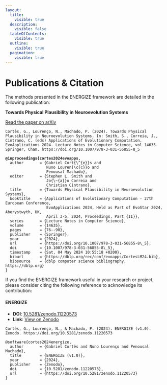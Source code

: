 ```yaml
---
layout:
  title:
    visible: true
  description:
    visible: false
  tableOfContents:
    visible: true
  outline:
    visible: true
  pagination:
    visible: true
---
```


# Publications & Citation

The methods presented in the ENERGIZE framework are detailed in the following publication:

**Towards Physical Plausibility in Neuroevolution Systems**

[Read the paper on arXiv](https://arxiv.org/abs/2401.17733)

```
Cortês, G., Lourenço, N., Machado, P. (2024). Towards Physical Plausibility in Neuroevolution Systems. In: Smith, S., Correia, J., Cintrano, C. (eds) Applications of Evolutionary Computation. EvoApplications 2024. Lecture Notes in Computer Science, vol 14635. Springer, Cham. https://doi.org/10.1007/978-3-031-56855-8_5
```

<pre><code><strong>@inproceedings{cortes2024evoapps,
</strong>  author       = {Gabriel Cort{\^{e}}s and
                  Nuno Louren{\c{c}}o and
                  Penousal Machado},
  editor       = {Stephen L. Smith and
                  Jo{\~{a}}o Correia and
                  Christian Cintrano},
  title        = {Towards Physical Plausibility in Neuroevolution Systems},
  booktitle    = {Applications of Evolutionary Computation - 27th European Conference,
                  EvoApplications 2024, Held as Part of EvoStar 2024, Aberystwyth, UK,
                  April 3-5, 2024, Proceedings, Part {II}},
  series       = {Lecture Notes in Computer Science},
  volume       = {14635},
  pages        = {76--90},
  publisher    = {Springer},
  year         = {2024},
  url          = {https://doi.org/10.1007/978-3-031-56855-8\_5},
  doi          = {10.1007/978-3-031-56855-8\_5},
  timestamp    = {Sat, 04 May 2024 10:55:18 +0200},
  biburl       = {https://dblp.org/rec/conf/evoapps/CortesLM24.bib},
  bibsource    = {dblp computer science bibliography, https://dblp.org}
}
</code></pre>





If you find the ENERGIZE framework useful in your research or project, please consider citing the following reference to acknowledge its contribution:

#### **ENERGIZE**

* **DOI**: [10.5281/zenodo.11220573](https://doi.org/10.5281/zenodo.11220573)
* **Link**: [View on Zenodo](https://doi.org/10.5281/zenodo.11220573)

```
Cortês, G., Lourenço, N., & Machado, P. (2024). ENERGIZE (v1.0). Zenodo. https://doi.org/10.5281/zenodo.11220573
```

```
@software{cortes2024energize,
  author       = {Gabriel Cortês and Nuno Lourenço and Penousal Machado},
  title        = {ENERGIZE (v1.0)},
  year         = {2024},
  publisher    = {Zenodo},
  doi          = {10.5281/zenodo.11220573},
  url          = {https://doi.org/10.5281/zenodo.11220573}
}
```
